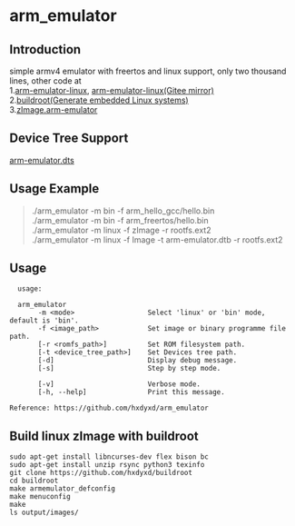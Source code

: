 # arm_emulator

## Introduction

simple armv4 emulator with freertos and linux support, only two thousand lines, other code at  
1.[arm-emulator-linux](https://github.com/hxdyxd/arm-emulator-linux), [arm-emulator-linux(Gitee mirror)](https://gitee.com/hxdyxd/arm-emulator-linux)  
2.[buildroot(Generate embedded Linux systems)](https://github.com/hxdyxd/buildroot)  
3.[zImage.arm-emulator](https://drive.google.com/drive/folders/1W0milmr0MT9K7TXI4cvJHEbDRon9gp-X?usp=sharing)  

## Device Tree Support

[arm-emulator.dts](https://github.com/hxdyxd/arm-emulator-linux/blob/master/arch/arm/boot/dts/arm-emulator.dts)  

## Usage Example

> ./arm_emulator -m bin -f arm_hello_gcc/hello.bin  
> ./arm_emulator -m bin -f arm_freertos/hello.bin  
> ./arm_emulator -m linux -f zImage -r rootfs.ext2  
> ./arm_emulator -m linux -f Image -t arm-emulator.dtb -r rootfs.ext2  

## Usage

```
  usage:

  arm_emulator
       -m <mode>                  Select 'linux' or 'bin' mode, default is 'bin'.
       -f <image_path>            Set image or binary programme file path.
       [-r <romfs_path>]          Set ROM filesystem path.
       [-t <device_tree_path>]    Set Devices tree path.
       [-d]                       Display debug message.
       [-s]                       Step by step mode.

       [-v]                       Verbose mode.
       [-h, --help]               Print this message.

Reference: https://github.com/hxdyxd/arm_emulator
```

## Build linux zImage with buildroot

```
sudo apt-get install libncurses-dev flex bison bc
sudo apt-get install unzip rsync python3 texinfo
git clone https://github.com/hxdyxd/buildroot
cd buildroot
make armemulator_defconfig
make menuconfig
make
ls output/images/
```
